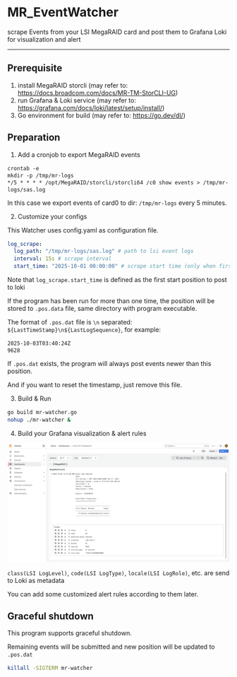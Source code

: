 # MR_EventWatcher
scrape Events from your LSI MegaRAID card and post them to Grafana Loki for visualization and alert

* * *

## Prerequisite

1. install MegaRAID storcli (may refer to: https://docs.broadcom.com/docs/MR-TM-StorCLI-UG)
2. run Grafana & Loki service (may refer to: https://grafana.com/docs/loki/latest/setup/install/)
3. Go environment for build (may refer to: https://go.dev/dl/)

## Preparation

1. Add a cronjob to export MegaRAID events

```shell
crontab -e
mkdir -p /tmp/mr-logs
*/5 * * * * /opt/MegaRAID/storcli/storcli64 /c0 show events > /tmp/mr-logs/sas.log
```

In this case we export events of card0 to dir: `/tmp/mr-logs` every 5 minutes.

2. Customize your configs

This Watcher uses config.yaml as configuration file.

```yaml
log_scrape:
  log_path: "/tmp/mr-logs/sas.log" # path to lsi event logs
  interval: 15s # scrape interval
  start_time: "2025-10-01 00:00:00" # scrape start time (only when first run)
```

Note that `log_scrape.start_time` is defined as the first start position to post to loki

If the program has been run for more than one time, the position will be stored to `.pos.data` file, same directory with program executable.

The format of `.pos.dat` file is `\n` separated: `${LastTimeStamp}\n${LastLogSequence}`, for example:

```text
2025-10-03T03:40:24Z
9628
```

If `.pos.dat` exists, the program will always post events newer than this position. 

And if you want to reset the timestamp, just remove this file.

3. Build & Run

```bash
go build mr-watcher.go
nohup ./mr-watcher &
```

4. Build your Grafana visualization & alert rules

![](./assets/example.png)

`class(LSI LogLevel)`, `code(LSI LogType)`, `locale(LSI LogRole)`, etc. are send to Loki as metadata

You can add some customized alert rules according to them later.

## Graceful shutdown

This program supports graceful shutdown.

Remaining events will be submitted and new position will be updated to `.pos.dat`

```bash
killall -SIGTERM mr-watcher
```
